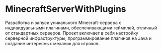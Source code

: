 # MinecraftServerWithPlugins
Разработка и запуск уникального Minecraft-сервера с индивидуальными плагинами, обеспечивающими геймплей, отличный от стандартных серверов. Проект включает в себя настройку серверной инфраструктуры, программирование плагинов на Java и создание интересных механик для игроков.
